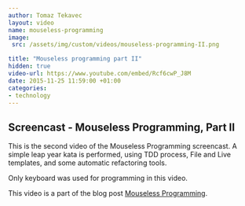 ```yaml
---
author: Tomaz Tekavec
layout: video
name: mouseless-programming
image:
 src: /assets/img/custom/videos/mouseless-programming-II.png

title: "Mouseless programming part II"
hidden: true
video-url: https://www.youtube.com/embed/Rcf6cwP_J8M
date: 2015-11-25 11:59:00 +01:00
categories:
- technology
---
```



## Screencast - Mouseless Programming, Part II

This is the second video of the Mouseless Programming screencast. A simple leap year kata is performed, using TDD process, File and Live templates, and some automatic refactoring tools.

Only keyboard was used for programming in this video.

This video is a part of the blog post [Mouseless Programming]({{site.baseurl}}/2015/11/25/mouseless-programming/).
